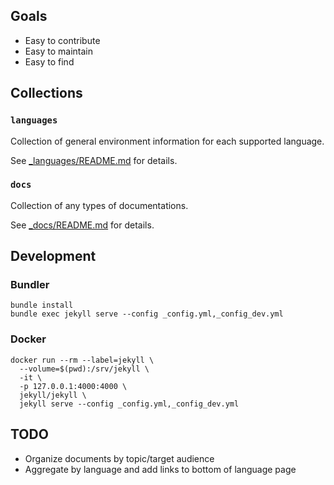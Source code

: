 ## Goals

- Easy to contribute
- Easy to maintain
- Easy to find


## Collections

### `languages`

Collection of general environment information for each supported language.

See [_languages/README.md](_languages/README.md) for details.

### `docs`

Collection of any types of documentations.

See [_docs/README.md](_docs/README.md) for details.


## Development

### Bundler

```
bundle install
bundle exec jekyll serve --config _config.yml,_config_dev.yml
```

### Docker

```
docker run --rm --label=jekyll \
  --volume=$(pwd):/srv/jekyll \
  -it \
  -p 127.0.0.1:4000:4000 \
  jekyll/jekyll \
  jekyll serve --config _config.yml,_config_dev.yml
```

## TODO


- Organize documents by topic/target audience
- Aggregate by language and add links to bottom of language page
